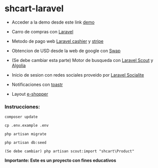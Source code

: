# shcart-laravel

* Acceder a la demo desde este link [demo](https://shcartlv.gabrielflores.cl/)

* Carro de compras con [Laravel](https://laravel.com/)

* Metodo de pago web [Laravel cashier](https://laravel.com/docs/5.3/billing) y [stripe](https://stripe.com/)

* Obtencion de USD desde la web de google con [Swap](http://laravel-swap.voutzinos.org/)

* (Se debe cambiar esta parte) Motor de busqueda con [Laravel Scout](https://laravel.com/docs/5.3/scout) y [Algolia](https://www.algolia.com/)

* Inicio de sesion con redes sociales proveido por [Laravel Socialite](https://github.com/laravel/socialite)

* Notificaciones con [toastr](https://github.com/CodeSeven/toastr)

* Layout [e-shopper](http://demo.themeum.com/html/eshopper/)

### **Instrucciones:**

```
composer update

cp .env.example .env

php artisan migrate

php artisan db:seed

(Se debe cambiar) php artisan scout:import "shcart\Product" 
```

**Importante: Este es un proyecto con fines educativos**
